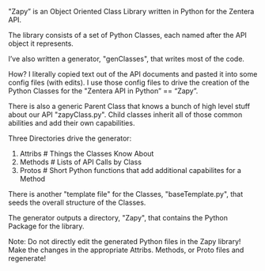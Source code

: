 "Zapy” is an Object Oriented Class Library written in Python for the Zentera API.

The library consists of a set of Python Classes, each named after the API object it represents.

I’ve also written a generator, "genClasses", that writes most of the code.

How? I literally copied text out of the API documents and pasted it into some config files (with edits). I use those config files to drive the creation of the Python Classes for the "Zentera API in Python” == “Zapy”.

There is also a generic Parent Class that knows a bunch of high level stuff about our API "zapyClass.py".  Child classes inherit all of those common abilities and add their own capabilities.

Three Directories drive the generator:

   1) Attribs		# Things the Classes Know About
   2) Methods		# Lists of API Calls by Class
   3) Protos		# Short Python functions that add additional capabilites for a Method

There is another "template file" for the Classes, "baseTemplate.py", that seeds the overall structure of
the Classes.

The generator outputs a directory, "Zapy", that contains the Python Package for the library.

Note: Do not directly edit the generated Python files in the Zapy library! Make the changes in
      the appropriate Attribs. Methods, or Proto files and regenerate!
